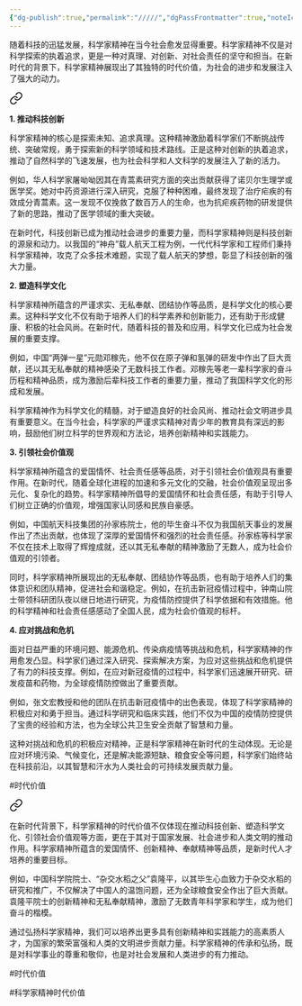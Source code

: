 ```yaml
---
{"dg-publish":true,"permalink":"/////","dgPassFrontmatter":true,"noteIcon":"","created":"2024-06-12T14:06:12.973+08:00","updated":"2024-06-14T22:41:48.013+08:00"}
---
```


随着科技的迅猛发展，科学家精神在当今社会愈发显得重要。科学家精神不仅是对科学探索的执着追求，更是一种对真理、对创新、对社会责任的坚守和担当。在新时代的背景下，科学家精神展现出了其独特的时代价值，为社会的进步和发展注入了强大的动力。


<div class="transclusion internal-embed is-loaded"><a class="markdown-embed-link" href="/////" aria-label="Open link"><svg xmlns="http://www.w3.org/2000/svg" width="24" height="24" viewBox="0 0 24 24" fill="none" stroke="currentColor" stroke-width="2" stroke-linecap="round" stroke-linejoin="round" class="svg-icon lucide-link"><path d="M10 13a5 5 0 0 0 7.54.54l3-3a5 5 0 0 0-7.07-7.07l-1.72 1.71"></path><path d="M14 11a5 5 0 0 0-7.54-.54l-3 3a5 5 0 0 0 7.07 7.07l1.71-1.71"></path></svg></a><div class="markdown-embed">





**1. 推动科技创新**

科学家精神的核心是探索未知、追求真理。这种精神激励着科学家们不断挑战传统、突破常规，勇于探索新的科学领域和技术路线。正是这种对创新的执着追求，推动了自然科学的飞速发展，也为社会科学和人文科学的发展注入了新的活力。

例如，华人科学家屠呦呦因其在青蒿素研究方面的突出贡献获得了诺贝尔生理学或医学奖。她对中药资源进行深入研究，克服了种种困难，最终发现了治疗疟疾的有效成分青蒿素。这一发现不仅挽救了数百万人的生命，也为抗疟疾药物的研发提供了新的思路，推动了医学领域的重大突破。

在新时代，科技创新已成为推动社会进步的重要力量，而科学家精神则是科技创新的源泉和动力。以我国的“神舟”载人航天工程为例，一代代科学家和工程师们秉持科学家精神，攻克了众多技术难题，实现了载人航天的梦想，彰显了科技创新的强大力量。

**2. 塑造科学文化**

科学家精神所蕴含的严谨求实、无私奉献、团结协作等品质，是科学文化的核心要素。这种科学文化不仅有助于培养人们的科学素养和创新能力，还有助于形成健康、积极的社会风尚。在新时代，随着科技的普及和应用，科学文化已成为社会发展的重要支撑。

例如，中国“两弹一星”元勋邓稼先，他不仅在原子弹和氢弹的研发中作出了巨大贡献，还以其无私奉献的精神感染了无数科技工作者。邓稼先等老一辈科学家的奋斗历程和精神品质，成为激励后辈科技工作者的重要力量，推动了我国科学文化的形成和发展。

科学家精神作为科学文化的精髓，对于塑造良好的社会风尚、推动社会文明进步具有重要意义。在当今社会，科学家的严谨求实精神对青少年的教育具有深远的影响，鼓励他们树立科学的世界观和方法论，培养创新精神和实践能力。

**3. 引领社会价值观**

科学家精神所蕴含的爱国情怀、社会责任感等品质，对于引领社会价值观具有重要作用。在新时代，随着全球化进程的加速和多元文化的交融，社会价值观呈现出多元化、复杂化的趋势。科学家精神所倡导的爱国情怀和社会责任感，有助于引导人们树立正确的价值观，增强国家认同感和民族自豪感。

例如，中国航天科技集团的孙家栋院士，他的毕生奋斗不仅为我国航天事业的发展作出了杰出贡献，也体现了深厚的爱国情怀和强烈的社会责任感。孙家栋等科学家不仅在技术上取得了辉煌成就，还以其无私奉献的精神激励了无数人，成为社会价值观的引领者。

同时，科学家精神所展现出的无私奉献、团结协作等品质，也有助于培养人们的集体意识和团队精神，促进社会和谐稳定。例如，在抗击新冠疫情过程中，钟南山院士带领科研团队夜以继日地进行研究，为疫情防控提供了科学依据和有效措施。他的科学精神和社会责任感感动了全国人民，成为社会价值观的标杆。

**4. 应对挑战和危机**

面对日益严重的环境问题、能源危机、传染病疫情等挑战和危机，科学家精神的作用愈发凸显。科学家们通过深入研究、探索解决方案，为应对这些挑战和危机提供了有力的科技支撑。例如，在应对新冠疫情的过程中，科学家们迅速展开研究、研发疫苗和药物，为全球疫情防控做出了重要贡献。

例如，张文宏教授和他的团队在抗击新冠疫情中的出色表现，体现了科学家精神的积极应对和勇于担当。通过科学研究和临床实践，他们不仅为中国的疫情防控提供了宝贵的经验和方法，也为全球公共卫生安全贡献了智慧和力量。

这种对挑战和危机的积极应对精神，正是科学家精神在新时代的生动体现。无论是应对环境污染、气候变化，还是解决能源短缺、粮食安全等问题，科学家们始终站在科技前沿，以其智慧和汗水为人类社会的可持续发展贡献力量。

#时代价值

</div></div>



<div class="transclusion internal-embed is-loaded"><a class="markdown-embed-link" href="/////" aria-label="Open link"><svg xmlns="http://www.w3.org/2000/svg" width="24" height="24" viewBox="0 0 24 24" fill="none" stroke="currentColor" stroke-width="2" stroke-linecap="round" stroke-linejoin="round" class="svg-icon lucide-link"><path d="M10 13a5 5 0 0 0 7.54.54l3-3a5 5 0 0 0-7.07-7.07l-1.72 1.71"></path><path d="M14 11a5 5 0 0 0-7.54-.54l-3 3a5 5 0 0 0 7.07 7.07l1.71-1.71"></path></svg></a><div class="markdown-embed">




在新时代背景下，科学家精神的时代价值不仅体现在推动科技创新、塑造科学文化、引领社会价值观等方面，更在于其对于国家发展、社会进步和人类文明的推动作用。科学家精神所蕴含的爱国情怀、创新精神、奉献精神等品质，是新时代人才培养的重要目标。

例如，中国科学院院士、“杂交水稻之父”袁隆平，以其毕生心血致力于杂交水稻的研究和推广，不仅解决了中国人的温饱问题，还为全球粮食安全作出了巨大贡献。袁隆平院士的创新精神和无私奉献精神，激励了无数青年科学家和学生，成为他们奋斗的楷模。

通过弘扬科学家精神，我们可以培养出更多具有创新精神和实践能力的高素质人才，为国家的繁荣富强和人类的文明进步贡献力量。科学家精神的传承和弘扬，既是对科学事业的尊重和敬仰，也是对社会发展和人类进步的有力推动。

#时代价值

</div></div>


#科学家精神时代价值